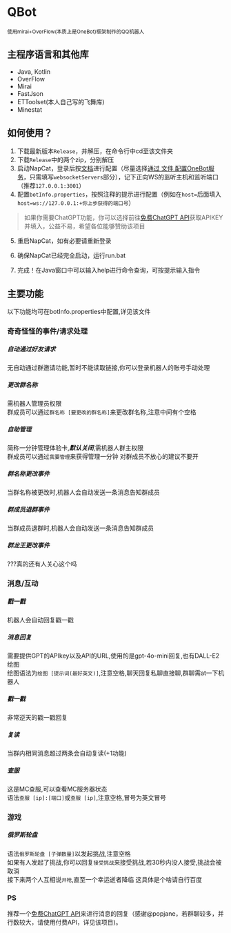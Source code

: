 # QBot

<small>使用mirai+OverFlow(本质上是OneBot)框架制作的QQ机器人</small>


## 主程序语言和其他库

* Java, Kotlin
* OverFlow
* Mirai
* FastJson
* ETToolset(本人自己写的飞舞库)
* Minestat

## 如何使用？

1. 下载最新版本`Release`，并解压，在命令行中cd至该文件夹
2. 下载`Release`中的两个zip，分别解压
3. 启动NapCat，登录后按[文档](https://napneko.pages.dev/config/basic)进行配置（尽量选择[通过 文件 配置OneBot服务](https://napneko.pages.dev/config/basic#通过-文件-配置onebot服务)，只需填写`websocketServers`部分），记下正向WS的监听主机和监听端口（推荐`127.0.0.1:3001`）
4. 配置`botInfo.properties`，按照注释的提示进行配置（例如在`host=`后面填入`host=ws://127.0.0.1:+你上步获得的端口号`）

>如果你需要ChatGPT功能，你可以选择前往[免费ChatGPT API](https://github.com/popjane/free_chatgpt_api)获取APIKEY并填入，公益不易，希望各位能够赞助该项目

5. 重启NapCat，如有必要请重新登录

6. 确保NapCat已经完全启动，运行run.bat
7. 完成！在Java窗口中可以输入help进行命令查询，可按提示输入指令

## 主要功能

以下功能均可在botInfo.properties中配置,详见该文件
### 奇奇怪怪的事件/请求处理
##### 自动通过好友请求
无自动通过群邀请功能,暂时不能读取链接,你可以登录机器人的账号手动处理
##### 更改群名称
需机器人管理员权限  
群成员可以通过`群名称 [要更改的群名称]`来更改群名称,注意中间有个空格
##### 自助管理
简称一分钟管理体验卡,**_默认关闭_**,需机器人群主权限  
群成员可以通过`我要管理`来获得管理一分钟
对群成员不放心的建议不要开
##### 群名称更改事件
当群名称被更改时,机器人会自动发送一条消息告知群成员
##### 群成员退群事件
当群成员退群时,机器人会自动发送一条消息告知群成员
##### 群龙王更改事件
???真的还有人关心这个吗

### 消息/互动
##### 戳一戳
机器人会自动回复戳一戳
##### 消息回复
需要提供GPT的APIkey以及API的URL,使用的是gpt-4o-mini回复,也有DALL-E2绘图  
绘图语法为`绘图 [提示词(最好英文)]`,注意空格,聊天回复私聊直接聊,群聊需at一下机器人
##### 戳一戳
非常逆天的戳一戳回复
##### 复读
当群内相同消息超过两条会自动复读(+1功能)
##### 查服
这是MC查服,可以查看MC服务器状态  
语法`查服 [ip]:[端口]`或`查服 [ip]`,注意空格,冒号为英文冒号

### 游戏
##### 俄罗斯轮盘
语法`俄罗斯轮盘 [子弹数量]`以发起挑战,注意空格   
如果有人发起了挑战,你可以回复`接受挑战`来接受挑战,若30秒内没人接受,挑战会被取消   
接下来两个人互相说`开枪`,直至一个幸运逝者降临
这具体是个啥请自行百度


### PS

推荐一个[免费ChatGPT API](https://github.com/popjane/free_chatgpt_api)来进行消息的回复（感谢@popjane，若群聊较多，并行数较大，请使用付费API，详见该项目)。